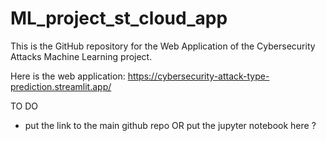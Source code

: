 # ML_project_st_cloud_app
This is the GitHub repository for the Web Application of the Cybersecurity Attacks Machine Learning project.

Here is the web application: https://cybersecurity-attack-type-prediction.streamlit.app/

TO DO
- put the link to the main github repo OR put the jupyter notebook here ?
  
